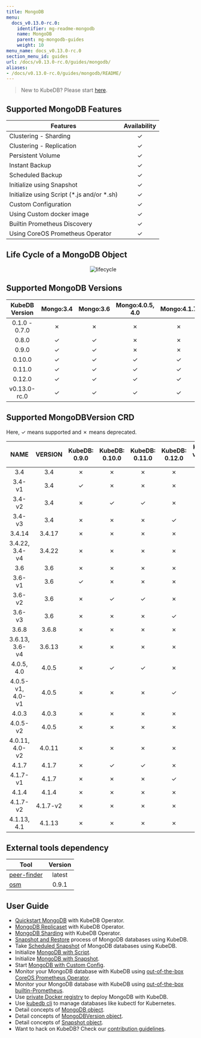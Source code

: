 ```yaml
---
title: MongoDB
menu:
  docs_v0.13.0-rc.0:
    identifier: mg-readme-mongodb
    name: MongoDB
    parent: mg-mongodb-guides
    weight: 10
menu_name: docs_v0.13.0-rc.0
section_menu_id: guides
url: /docs/v0.13.0-rc.0/guides/mongodb/
aliases:
- /docs/v0.13.0-rc.0/guides/mongodb/README/
---
```


> New to KubeDB? Please start [here](/docs/v0.13.0-rc.0/concepts/README).

## Supported MongoDB Features

|                   Features                   | Availability |
| -------------------------------------------- | :----------: |
| Clustering - Sharding                        |   &#10003;   |
| Clustering - Replication                     |   &#10003;   |
| Persistent Volume                            |   &#10003;   |
| Instant Backup                               |   &#10003;   |
| Scheduled Backup                             |   &#10003;   |
| Initialize using Snapshot                    |   &#10003;   |
| Initialize using Script (\*.js and/or \*.sh) |   &#10003;   |
| Custom Configuration                         |   &#10003;   |
| Using Custom docker image                    |   &#10003;   |
| Builtin Prometheus Discovery                 |   &#10003;   |
| Using CoreOS Prometheus Operator             |   &#10003;   |

## Life Cycle of a MongoDB Object

<p align="center">
  <img alt="lifecycle"  src="/docs/v0.13.0-rc.0/images/mongodb/mgo-lifecycle.png">
</p>

## Supported MongoDB Versions

| KubeDB Version | Mongo:3.4 | Mongo:3.6 | Mongo:4.0.5, 4.0 | Mongo:4.1.7 |
| :------------: | :-------: | :-------: | :--------------: | :---------: |
| 0.1.0 - 0.7.0  | &#10007;  | &#10007;  |     &#10007;     |  &#10007;   |
|     0.8.0      | &#10003;  | &#10003;  |     &#10007;     |  &#10007;   |
|     0.9.0      | &#10003;  | &#10003;  |     &#10007;     |  &#10007;   |
|     0.10.0     | &#10003;  | &#10003;  |     &#10003;     |  &#10003;   |
|     0.11.0     | &#10003;  | &#10003;  |     &#10003;     |  &#10003;   |
|     0.12.0     | &#10003;  | &#10003;  |     &#10003;     |  &#10003;   |
|  v0.13.0-rc.0  | &#10003;  | &#10003;  |     &#10003;     |  &#10003;   |

## Supported MongoDBVersion CRD

Here, &#10003; means supported and &#10007; means deprecated.

|       NAME       | VERSION  | KubeDB: 0.9.0 | KubeDB: 0.10.0 | KubeDB: 0.11.0 | KubeDB: 0.12.0 | KubeDB: v0.13.0-rc.0 |
| :--------------: | :------: | :-----------: | :------------: | :------------: | :------------: | :------------------: |
|       3.4        |   3.4    |   &#10007;    |    &#10007;    |    &#10007;    |    &#10007;    |       &#10007;       |
|      3.4-v1      |   3.4    |   &#10003;    |    &#10007;    |    &#10007;    |    &#10007;    |       &#10007;       |
|      3.4-v2      |   3.4    |   &#10007;    |    &#10003;    |    &#10003;    |    &#10007;    |       &#10007;       |
|      3.4-v3      |   3.4    |   &#10007;    |    &#10007;    |    &#10007;    |    &#10003;    |       &#10003;       |
|      3.4.14      |  3.4.17  |   &#10007;    |    &#10007;    |    &#10007;    |    &#10007;    |       &#10003;       |
|  3.4.22, 3.4-v4  |  3.4.22  |   &#10007;    |    &#10007;    |    &#10007;    |    &#10007;    |       &#10003;       |
|       3.6        |   3.6    |   &#10007;    |    &#10007;    |    &#10007;    |    &#10007;    |       &#10007;       |
|      3.6-v1      |   3.6    |   &#10003;    |    &#10007;    |    &#10007;    |    &#10007;    |       &#10007;       |
|      3.6-v2      |   3.6    |   &#10007;    |    &#10003;    |    &#10003;    |    &#10007;    |       &#10007;       |
|      3.6-v3      |   3.6    |   &#10007;    |    &#10007;    |    &#10007;    |    &#10003;    |       &#10003;       |
|      3.6.8       |  3.6.8   |   &#10007;    |    &#10007;    |    &#10007;    |    &#10007;    |       &#10003;       |
|  3.6.13, 3.6-v4  |  3.6.13  |   &#10007;    |    &#10007;    |    &#10007;    |    &#10007;    |       &#10003;       |
|    4.0.5, 4.0    |  4.0.5   |   &#10007;    |    &#10003;    |    &#10003;    |    &#10007;    |       &#10007;       |
| 4.0.5-v1, 4.0-v1 |  4.0.5   |   &#10007;    |    &#10007;    |    &#10007;    |    &#10003;    |       &#10003;       |
|      4.0.3       |  4.0.3   |   &#10007;    |    &#10007;    |    &#10007;    |    &#10007;    |       &#10003;       |
|     4.0.5-v2     |  4.0.5   |   &#10007;    |    &#10007;    |    &#10007;    |    &#10007;    |       &#10003;       |
|  4.0.11, 4.0-v2  |  4.0.11  |   &#10007;    |    &#10007;    |    &#10007;    |    &#10007;    |       &#10003;       |
|      4.1.7       |  4.1.7   |   &#10007;    |    &#10003;    |    &#10003;    |    &#10007;    |       &#10007;       |
|     4.1.7-v1     |  4.1.7   |   &#10007;    |    &#10007;    |    &#10007;    |    &#10003;    |       &#10003;       |
|      4.1.4       |  4.1.4   |   &#10007;    |    &#10007;    |    &#10007;    |    &#10007;    |       &#10003;       |
|     4.1.7-v2     | 4.1.7-v2 |   &#10007;    |    &#10007;    |    &#10007;    |    &#10007;    |       &#10003;       |
|   4.1.13, 4.1    |  4.1.13  |   &#10007;    |    &#10007;    |    &#10007;    |    &#10007;    |       &#10003;       |

## External tools dependency

| Tool                                                   | Version |
| ------------------------------------------------------ | :-----: |
| [peer-finder](https://github.com/kmodules/peer-finder) | latest  |
| [osm](https://github.com/appscode/osm)                 |  0.9.1  |

## User Guide

- [Quickstart MongoDB](/docs/v0.13.0-rc.0/guides/mongodb/quickstart/quickstart) with KubeDB Operator.
- [MongoDB Replicaset](/docs/v0.13.0-rc.0/guides/mongodb/clustering/replicaset) with KubeDB Operator.
- [MongoDB Sharding](/docs/v0.13.0-rc.0/guides/mongodb/clustering/sharding) with KubeDB Operator.
- [Snapshot and Restore](/docs/v0.13.0-rc.0/guides/mongodb/snapshot/backup-and-restore) process of MongoDB databases using KubeDB.
- Take [Scheduled Snapshot](/docs/v0.13.0-rc.0/guides/mongodb/snapshot/scheduled-backup) of MongoDB databases using KubeDB.
- Initialize [MongoDB with Script](/docs/v0.13.0-rc.0/guides/mongodb/initialization/using-script).
- Initialize [MongoDB with Snapshot](/docs/v0.13.0-rc.0/guides/mongodb/initialization/using-snapshot).
- Start [MongoDB with Custom Config](/docs/v0.13.0-rc.0/guides/mongodb/configuration/using-custom-config).
- Monitor your MongoDB database with KubeDB using [out-of-the-box CoreOS Prometheus Operator](/docs/v0.13.0-rc.0/guides/mongodb/monitoring/using-coreos-prometheus-operator).
- Monitor your MongoDB database with KubeDB using [out-of-the-box builtin-Prometheus](/docs/v0.13.0-rc.0/guides/mongodb/monitoring/using-builtin-prometheus).
- Use [private Docker registry](/docs/v0.13.0-rc.0/guides/mongodb/private-registry/using-private-registry) to deploy MongoDB with KubeDB.
- Use [kubedb cli](/docs/v0.13.0-rc.0/guides/mongodb/cli/cli) to manage databases like kubectl for Kubernetes.
- Detail concepts of [MongoDB object](/docs/v0.13.0-rc.0/concepts/databases/mongodb).
- Detail concepts of [MongoDBVersion object](/docs/v0.13.0-rc.0/concepts/catalog/mongodb).
- Detail concepts of [Snapshot object](/docs/v0.13.0-rc.0/concepts/snapshot).
- Want to hack on KubeDB? Check our [contribution guidelines](/docs/v0.13.0-rc.0/CONTRIBUTING).
